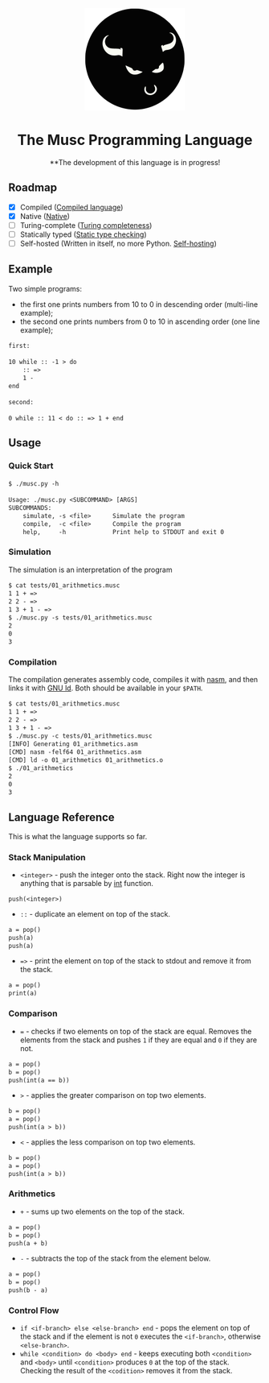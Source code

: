 <div align="center">
<p>
 <img width="200" src="dist/musc_logo.svg">
</p>
<h1>The Musc Programming Language</h1>
</div>

<center>**The development of this language is in progress!</center>

## Roadmap
* [x] Compiled ([Compiled language](https://en.wikipedia.org/wiki/Compiled_language))
* [x] Native ([Native](https://en.wikipedia.org/wiki/Native_%28computing%29))
* [ ] Turing-complete ([Turing completeness](https://en.wikipedia.org/wiki/Turing_completeness))
* [ ] Statically typed ([Static type checking](https://en.wikipedia.org/wiki/Type_system#Static_type_checking))
* [ ] Self-hosted (Written in itself, no more Python. [Self-hosting](https://en.wikipedia.org/wiki/Self-hosting_(compilers)))

## Example
Two simple programs:
- the first one prints numbers from 10 to 0 in descending order (multi-line example);
- the second one prints numbers from 0 to 10 in ascending order (one line example);

```musc
first:

10 while :: -1 > do
	:: =>
	1 -
end

second:

0 while :: 11 < do :: => 1 + end
```

## Usage
### Quick Start
```console
$ ./musc.py -h

Usage: ./musc.py <SUBCOMMAND> [ARGS]
SUBCOMMANDS:
    simulate, -s <file>      Simulate the program
    compile,  -c <file>      Compile the program
    help,     -h             Print help to STDOUT and exit 0
```
### Simulation
The simulation is an interpretation of the program
```console
$ cat tests/01_arithmetics.musc
1 1 + =>
2 2 - =>
1 3 + 1 - =>
$ ./musc.py -s tests/01_arithmetics.musc
2
0
3
```

### Compilation
The compilation generates assembly code, compiles it with [nasm](https://www.nasm.us/), and then links it with [GNU ld](https://www.gnu.org/software/binutils/). Both should be available in your `$PATH`.
```console
$ cat tests/01_arithmetics.musc
1 1 + =>
2 2 - =>
1 3 + 1 - =>
$ ./musc.py -c tests/01_arithmetics.musc
[INFO] Generating 01_arithmetics.asm
[CMD] nasm -felf64 01_arithmetics.asm
[CMD] ld -o 01_arithmetics 01_arithmetics.o
$ ./01_arithmetics
2
0
3
```

## Language Reference

This is what the language supports so far.

### Stack Manipulation

- `<integer>` - push the integer onto the stack. Right now the integer is anything that is parsable by [int](https://docs.python.org/3/library/functions.html#int) function.
```
push(<integer>)
```
- `::` - duplicate an element on top of the stack.
```
a = pop()
push(a)
push(a)
```
- `=>` - print the element on top of the stack to stdout and remove it from the stack.
```
a = pop()
print(a)
```

### Comparison

- `=` - checks if two elements on top of the stack are equal. Removes the elements from the stack and pushes `1` if they are equal and `0` if they are not.
```
a = pop()
b = pop()
push(int(a == b))
```
- `>` - applies the greater comparison on top two elements.
```
b = pop()
a = pop()
push(int(a > b))
```
- `<` - applies the less comparison on top two elements.
```
b = pop()
a = pop()
push(int(a > b))
```

### Arithmetics

- `+` - sums up two elements on the top of the stack.
```
a = pop()
b = pop()
push(a + b)
```
- `-` - subtracts the top of the stack from the element below.
```
a = pop()
b = pop()
push(b - a)
```

### Control Flow

- `if <if-branch> else <else-branch> end` - pops the element on top of the stack and if the element is not `0` executes the `<if-branch>`, otherwise `<else-branch>`.
- `while <condition> do <body> end` - keeps executing both `<condition>` and `<body>` until `<condition>` produces `0` at the top of the stack. Checking the result of the `<codition>` removes it from the stack.
